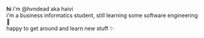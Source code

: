 **hi** i'm @hvndead aka haivi <br>
i'm a business informatics student, still learning some software engineering 🧸 <br>
happy to get around and learn new stuff ✨ <br>
<!---
hvndead/hvndead is a ✨ special ✨ repository because its `README.md` (this file) appears on your GitHub profile.
You can click the Preview link to take a look at your changes.
--->
